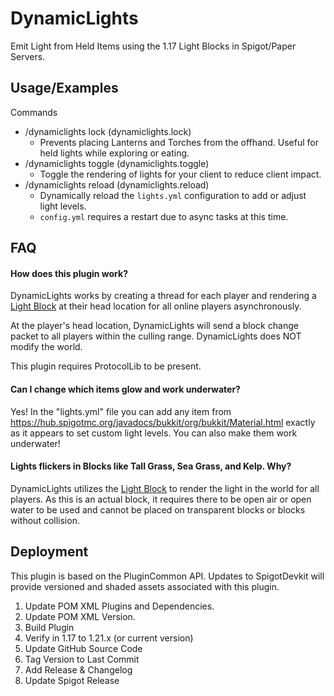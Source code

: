 # DynamicLights

Emit Light from Held Items using the 1.17 Light Blocks in Spigot/Paper Servers.

## Usage/Examples

Commands

- /dynamiclights lock (dynamiclights.lock)
    - Prevents placing Lanterns and Torches from the offhand. Useful for held
      lights while exploring or eating.
- /dynamiclights toggle (dynamiclights.toggle)
    - Toggle the rendering of lights for your client to reduce client impact.
- /dynamiclights reload (dynamiclights.reload)
    - Dynamically reload the `lights.yml` configuration to add or adjust light
      levels.
    - `config.yml` requires a restart due to async tasks at this time.

## FAQ

#### How does this plugin work?

DynamicLights works by creating a thread for each player and rendering a
[Light Block](https://minecraft.fandom.com/wiki/Light_Block) at their head
location for all online players asynchronously.

At the player's head location, DynamicLights will send a block change packet to
all players within the culling range. DynamicLights does NOT modify the world.

This plugin requires ProtocolLib to be present.

#### Can I change which items glow and work underwater?

Yes! In the "lights.yml" file you can add any item from
https://hub.spigotmc.org/javadocs/bukkit/org/bukkit/Material.html exactly as it
appears to set custom light levels. You can also make them work underwater!

#### Lights flickers in Blocks like Tall Grass, Sea Grass, and Kelp. Why?

DynamicLights utilizes the
[Light Block](https://minecraft.fandom.com/wiki/Light_Block) to render the light
in the world for all players. As this is an actual block, it requires there to
be open air or open water to be used and cannot be placed on transparent blocks
or blocks without collision.

## Deployment

This plugin is based on the PluginCommon API. Updates to SpigotDevkit will
provide versioned and shaded assets associated with this plugin.

1. Update POM XML Plugins and Dependencies.
2. Update POM XML Version.
3. Build Plugin
4. Verify in 1.17 to 1.21.x (or current version)
5. Update GitHub Source Code
6. Tag Version to Last Commit
7. Add Release & Changelog
8. Update Spigot Release